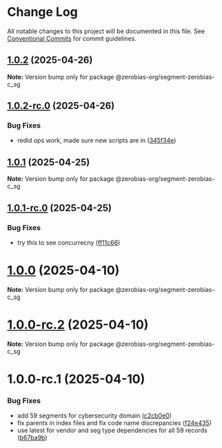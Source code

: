# Change Log

All notable changes to this project will be documented in this file.
See [Conventional Commits](https://conventionalcommits.org) for commit guidelines.

## [1.0.2](https://github.com/zerobias-org/segment/compare/@zerobias-org/segment-zerobias-c_sg@1.0.2-rc.0...@zerobias-org/segment-zerobias-c_sg@1.0.2) (2025-04-26)

**Note:** Version bump only for package @zerobias-org/segment-zerobias-c_sg





## [1.0.2-rc.0](https://github.com/zerobias-org/segment/compare/@zerobias-org/segment-zerobias-c_sg@1.0.1...@zerobias-org/segment-zerobias-c_sg@1.0.2-rc.0) (2025-04-26)


### Bug Fixes

* redid ops work, made sure new scripts are in ([345f34e](https://github.com/zerobias-org/segment/commit/345f34ec926029dc141943b3e321676adb4a2888))





## [1.0.1](https://github.com/zerobias-org/segment/compare/@zerobias-org/segment-zerobias-c_sg@1.0.1-rc.0...@zerobias-org/segment-zerobias-c_sg@1.0.1) (2025-04-25)

**Note:** Version bump only for package @zerobias-org/segment-zerobias-c_sg





## [1.0.1-rc.0](https://github.com/zerobias-org/segment/compare/@zerobias-org/segment-zerobias-c_sg@1.0.0...@zerobias-org/segment-zerobias-c_sg@1.0.1-rc.0) (2025-04-25)


### Bug Fixes

* try this to see concurrecny ([ff11c66](https://github.com/zerobias-org/segment/commit/ff11c66d67cb9f185098fd640d4139178d29ae22))





# [1.0.0](https://github.com/zerobias-org/segment/compare/@zerobias-org/segment-zerobias-c_sg@1.0.0-rc.2...@zerobias-org/segment-zerobias-c_sg@1.0.0) (2025-04-10)

**Note:** Version bump only for package @zerobias-org/segment-zerobias-c_sg





# [1.0.0-rc.2](https://github.com/zerobias-org/segment/compare/@zerobias-org/segment-zerobias-c_sg@1.0.0-rc.1...@zerobias-org/segment-zerobias-c_sg@1.0.0-rc.2) (2025-04-10)

**Note:** Version bump only for package @zerobias-org/segment-zerobias-c_sg





# 1.0.0-rc.1 (2025-04-10)


### Bug Fixes

* add 59 segments for cybersecurity domain ([c2cb0e0](https://github.com/zerobias-org/segment/commit/c2cb0e0c1f1eabb51d7f5a6ae6db98c1516fcdbe))
* fix parents in index files and fix code name discrepancies ([f24e435](https://github.com/zerobias-org/segment/commit/f24e4352453caaa05074cc6bb66ee8ed21a4f11d))
* use latest for vendor and seg type dependencies for all 59 records ([b67ba9b](https://github.com/zerobias-org/segment/commit/b67ba9bed7a90fad3b084161ebc603b5b35214b8))
